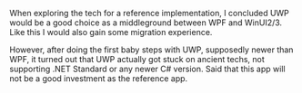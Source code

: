 ﻿When exploring the tech for a reference implementation, I concluded UWP would be a good choice as a middleground between WPF and WinUI2/3. 
Like this I would also gain some migration experience.

However, after doing the first baby steps with UWP, supposedly newer than WPF, it turned out that UWP actually got stuck on ancient techs, not supporting .NET Standard or any newer C# version.
Said that this app will not be a good investment as the reference app.
